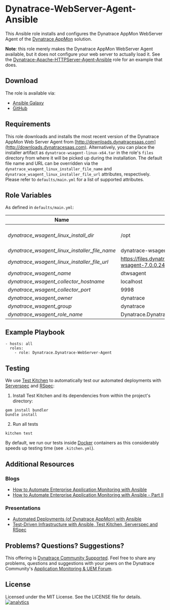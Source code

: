 # Dynatrace-WebServer-Agent-Ansible

This Ansible role installs and configures the Dynatrace AppMon WebServer Agent of the [Dynatrace AppMon](https://www.dynatrace.com/support/doc/appmon/) solution.

**Note**: this role merely makes the Dynatrace AppMon WebServer Agent available, but it does not configure your web server to actually load it. See the [Dynatrace-Apache-HTTPServer-Agent-Ansible](https://github.com/dynaTrace/Dynatrace-Apache-HTTPServer-Agent-Ansible) role for an example that does.

## Download

The role is available via:

- [Ansible Galaxy](https://galaxy.ansible.com/Dynatrace/Dynatrace-WebServer-Agent)
- [GitHub](https://github.com/Dynatrace/Dynatrace-WebServer-Agent-Ansible)

## Requirements

This role downloads and installs the most recent version of the Dynatrace AppMon Web Server Agent from [http://downloads.dynatracesaas.com](http://downloads.dynatracesaas.com). Alternatively, you can place the installer artifact as `dynatrace-wsagent-linux-x64.tar` in the role's `files` directory from where it will be picked up during the installation. The default file name and URL can be overridden via the `dynatrace_wsagent_linux_installer_file_name` and `dynatrace_wsagent_linux_installer_file_url` attributes, respectively. Please refer to `defaults/main.yml` for a list of supported attributes.

## Role Variables

As defined in ```defaults/main.yml```:

| Name                                          | Default                                                                | Description |
|-----------------------------------------------|------------------------------------------------------------------------|-------------|
| *dynatrace_wsagent_linux_install_dir*         | /opt                                                                   | The Dynatrace AppMon Web Server Agent will be installed into the directory *$dynatrace_wsagent_linux_install_dir*/dynatrace-*$major*-*$minor*-*$rev*, where *$major*, *$minor* and *$rev* are given by the installer. A symbolic link to the actual installation directory will be created in *$dynatrace_wsagent_linux_install_dir*/dynatrace. |
| *dynatrace_wsagent_linux_installer_file_name* | dynatrace-wsagent-7.0.0.2449-linux-x86-64.tar                          | The file name of the Dynatrace AppMon Web Server Agent installer in the role's ```files``` directory. |
| *dynatrace_wsagent_linux_installer_file_url*  | https://files.dynatrace.com/downloads/OnPrem/dynaTrace/7.0/7.0.0.2449/dynatrace-wsagent-7.0.0.2449-linux-x86-64.tar | A HTTP, HTTPS or FTP URL to the Dynatrace AppMon Web Server Agent installer in the form (http\|https\|ftp)://[user[:pass]]@host.domain[:port]/path. |
| *dynatrace_wsagent_name*                      | dtwsagent                                                              | The name the Web Server Agent as it appears in Dynatrace AppMon. |
| *dynatrace_wsagent_collector_hostname*        | localhost                                                              | The location of the Collector the Web Server Agent shall connect to. |
| *dynatrace_wsagent_collector_port*            | 9998                                                                   | The port on the Collector the Web Server Agent shall connect to. |
| *dynatrace_wsagent_owner*                     | dynatrace                                                              | The system user that owns the Dynatrace AppMon installation.
| *dynatrace_wsagent_group*                     | dynatrace                                                              | The system user's group that owns the Dynatrace AppMon installation.
| *dynatrace_wsagent_role_name*                 | Dynatrace.Dynatrace-WebServer-Agent                                    | The actual name of this role in an [Ansible Playbook's](http://docs.ansible.com/playbooks.html) ```roles``` directory. |

## Example Playbook

```
- hosts: all
  roles:
    - role: Dynatrace.Dynatrace-WebServer-Agent
```

## Testing

We use [Test Kitchen](http://kitchen.ci) to automatically test our automated deployments with [Serverspec](http://serverspec.org) and [RSpec](http://rspec.info/):

1) Install Test Kitchen and its dependencies from within the project's directory:

```
gem install bundler
bundle install
```

2) Run all tests

```
kitchen test
```

By default, we run our tests inside [Docker](https://www.docker.com/) containers as this considerably speeds up testing time (see `.kitchen.yml`).

## Additional Resources

### Blogs

- [How to Automate Enterprise Application Monitoring with Ansible](http://apmblog.dynatrace.com/2015/03/04/how-to-automate-enterprise-application-monitoring-with-ansible/)
- [How to Automate Enterprise Application Monitoring with Ansible - Part II](http://apmblog.dynatrace.com/2015/04/23/how-to-automate-enterprise-application-monitoring-with-ansible-part-ii/)

### Presentations

- [Automated Deployments (of Dynatrace AppMon) with Ansible](http://www.slideshare.net/MartinEtmajer/automated-deployments-with-ansible)
- [Test-Driven Infrastructure with Ansible, Test Kitchen, Serverspec and RSpec](http://www.slideshare.net/MartinEtmajer/testing-ansible-roles-with-test-kitchen-serverspec-and-rspec-48185017)

## Problems? Questions? Suggestions?

This offering is [Dynatrace Community Supported](https://community.dynatrace.com/community/display/DL/Support+Levels#SupportLevels-Communitysupported/NotSupportedbyDynatrace(providedbyacommunitymember)). Feel free to share any problems, questions and suggestions with your peers on the Dynatrace Community's [Application Monitoring & UEM Forum](https://answers.dynatrace.com/spaces/146/index.html).

## License

Licensed under the MIT License. See the LICENSE file for details.
[![analytics](https://www.google-analytics.com/collect?v=1&t=pageview&_s=1&dl=https%3A%2F%2Fgithub.com%2FdynaTrace&dp=%2FDynatrace-WebServer-Agent-Ansible&dt=Dynatrace-WebServer-Agent-Ansible&_u=Dynatrace~&cid=github.com%2FdynaTrace&tid=UA-54510554-5&aip=1)]()
